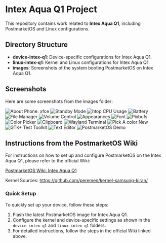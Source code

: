 # Intex Aqua Q1 Project

This repository contains work related to **Intex Aqua Q1**, including PostmarketOS and Linux configurations.

## Directory Structure

- **device-intex-q1**: Device-specific configurations for Intex Aqua Q1.
- **linux-intex-q1**: Kernel and Linux configurations for Intex Aqua Q1.
- **images**: Screenshots of the system booting PostmarketOS on Intex Aqua Q1.

## Screenshots
Here are some screenshots from the images folder:

![About Phone: xfce](./images/1-IMG_20221014_170507.jpg)
![Standby Mode](./images/2-IMG_20221014_170226.jpg)
![htop CPU Usage](./images/3-IMG_20221011_170142.jpg)
![Battery](./images/4-IMG_20221014_170205.jpg)
![File Manager](./images/5-IMG_20221014_170554.jpg)
![Volume Control](./images/6-IMG_20221014_170720.jpg)
![Appearances](./images/7-IMG_20221014_170354.jpg)
![Font](./images/8-IMG_20221011_165247.jpg)
![Pixbufs](./images/9-IMG_20221011_165445.jpg)
![Color Picker](./images/10-IMG_20221011_165134.jpg)
![Clipboard](./images/11-IMG_20221011_165540.jpg)
![Wayland Terminal](./images/12-IMG_20221011_165916.jpg)
![Pick A color New](./images/13-IMG_20221011_165151.jpg)
![GTK+ Test Toolkit](./images/14-IMG_20221011_165050.jpg)
![Text Editor](./images/15-IMG_20221011_165810.jpg)
![PostmarketOS Demo](./images/16-IMG_20221011_165020.jpg)


## Instructions from the PostmarketOS Wiki

For instructions on how to set up and configure PostmarketOS on the Intex Aqua Q1, please refer to the official Wiki:

[PostmarketOS Wiki: Intex Aqua Q1](https://wiki.postmarketos.org/wiki/Intex_Aqua_Q1)

Kernel Sources: https://github.com/peremen/kernel-samsung-kiran/

### Quick Setup

To quickly set up your device, follow these steps:

1. Flash the latest PostmarketOS image for Intex Aqua Q1.
2. Configure the kernel and device-specific settings as shown in the `device-intex-q1` and `linux-intex-q1` folders.
3. For detailed instructions, follow the steps in the official Wiki linked above.
